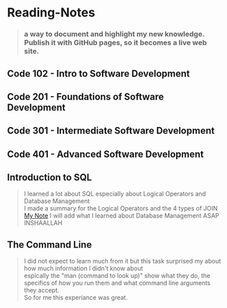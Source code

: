 # Reading-Notes

> ### a way to document and highlight my new knowledge. Publish it with GitHub pages, so it becomes a live web site.

## Code 102 - Intro to Software Development

## Code 201 - Foundations of Software Development

## Code 301 - Intermediate Software Development

## Code 401 - Advanced Software Development

## Introduction to SQL
  > I learned a lot about SQL especially about Logical Operators and Database Management </br> I made a summary for the Logical Operators and the 4 types of JOIN </br> [My Note](https://miro.com/app/board/uXjVOyFe-Wg=/?share_link_id=284024926672) I will add what I learned about Database Management ASAP INSHAALLAH

  ## The Command Line
  > I did not expect to learn much from it but this task surprised my about how much information I didn't know about </br> espically the "man (command to look up)" show what they do, the specifics of how you run them and what command line arguments they accept. </br> So for me this experiance was great.
